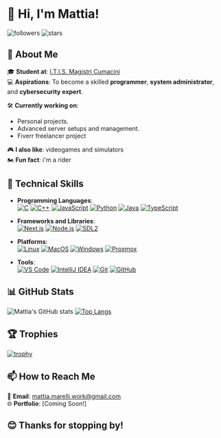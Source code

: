 # 👋 Hi, I'm Mattia!  

![followers](https://img.shields.io/github/followers/0tia0?style=for-the-badge&logo=github&label=Followers)
![stars](https://img.shields.io/github/stars/0tia0?style=for-the-badge&logo=github&label=Stars)


## 🚀 About Me  

🎓 **Student at**: [I.T.I.S. Magistri Cumacini](https://www.magistricumacini.edu.it/)  
💻 **Aspirations**: To become a skilled **programmer**, **system administrator**, and **cybersecurity expert**.  

🛠️ **Currently working on**:  
- Personal projects.  
- Advanced server setups and management.
- Fiverr freelancer project

🎮 **I also like**: videogames and simulators  
🏍️ **Fun fact**: i'm a rider  

## 🔧 Technical Skills  
- **Programming Languages**:  
[![C](https://custom-icon-badges.demolab.com/badge/C-00599C?style=for-the-badge&logo=c&logoColor=white)](https://en.wikipedia.org/wiki/C_(programming_language))  [![C++](https://custom-icon-badges.demolab.com/badge/C++-00599C?style=for-the-badge&logo=cplusplus&logoColor=white)](https://en.wikipedia.org/wiki/C%2B%2B)  [![JavaScript](https://custom-icon-badges.demolab.com/badge/JavaScript-F7DF1E?style=for-the-badge&logo=javascript&logoColor=black)](https://www.javascript.com/)  [![Python](https://custom-icon-badges.demolab.com/badge/Python-F7DF1E?style=for-the-badge&logo=python&logoColor=blue)](https://www.python.org/)  [![Java](https://custom-icon-badges.demolab.com/badge/Java-FF5722?style=for-the-badge&logo=java&logoColor=white)](https://java.com)  [![TypeScript](https://custom-icon-badges.demolab.com/badge/TypeScript-3178C6?style=for-the-badge&logo=typescript&logoColor=white)](https://www.typescriptlang.org/)

- **Frameworks and Libraries**:  
[![Next.js](https://custom-icon-badges.demolab.com/badge/Next.js-000000?style=for-the-badge&logo=nextdotjs&logoColor=white)](https://nextjs.org/)  [![Node.js](https://custom-icon-badges.demolab.com/badge/Node.js-339933?style=for-the-badge&logo=nodedotjs&logoColor=white)](https://nodejs.org/)  [![SDL2](https://img.shields.io/badge/SDL2-%23E34F26.svg?style=for-the-badge&logo=sdl&logoColor=white)](https://www.libsdl.org/)

- **Platforms**:  
[![Linux](https://custom-icon-badges.demolab.com/badge/Linux-000000?style=for-the-badge&logo=linux&logoColor=white)](https://www.linux.org/)  [![MacOS](https://custom-icon-badges.demolab.com/badge/MacOS-000000?style=for-the-badge&logo=apple&logoColor=white)](https://www.apple.com/macos/)  [![Windows](https://custom-icon-badges.demolab.com/badge/Windows-000000?style=for-the-badge&logo=windows&logoColor=white)](https://www.microsoft.com/en-us/windows)  [![Proxmox](https://custom-icon-badges.demolab.com/badge/Proxmox-E57000?style=for-the-badge&logo=proxmox&logoColor=white)](https://www.proxmox.com/en/)

- **Tools**:  
[![VS Code](https://custom-icon-badges.demolab.com/badge/VS%20Code-007ACC?style=for-the-badge&logo=visualstudiocode&logoColor=white)](https://code.visualstudio.com/)  [![IntelliJ IDEA](https://custom-icon-badges.demolab.com/badge/IntelliJ%20IDEA-000000?style=for-the-badge&logo=intellijidea&logoColor=white)](https://www.jetbrains.com/idea/)  [![Git](https://custom-icon-badges.demolab.com/badge/Git-F05032?style=for-the-badge&logo=git&logoColor=white)](https://git-scm.com/)  [![GitHub](https://custom-icon-badges.demolab.com/badge/GitHub-181717?style=for-the-badge&logo=github&logoColor=white)](https://github.com/)

## 📊 GitHub Stats  

![Mattia's GitHub stats](https://github-readme-stats.vercel.app/api?username=0tia0&show_icons=true&theme=transparent&cache_seconds=300) [![Top Langs](https://github-readme-stats.vercel.app/api/top-langs/?username=0tia0&layout=compact&theme=transparent&cache_seconds=300)](https://github.com/0tia0/github-readme-stats)

## 🏆 Trophies
[![trophy](https://github-profile-trophy.vercel.app/?username=0tia0&theme=darkhub)](https://github.com/0tia0)

## 📫 How to Reach Me  
📧 **Email**: [mattia.marelli.work@gmail.com](mailto:mattia.marelli.work@gmail.com)  
🌐 **Portfolio**: [Coming Soon!]  

## 😊 Thanks for stopping by!

